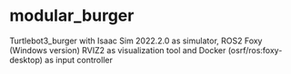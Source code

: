 # modular_burger
Turtlebot3_burger with Isaac Sim 2022.2.0 as simulator, ROS2 Foxy (Windows version) RVIZ2 as visualization tool and Docker (osrf/ros:foxy-desktop) as input controller
